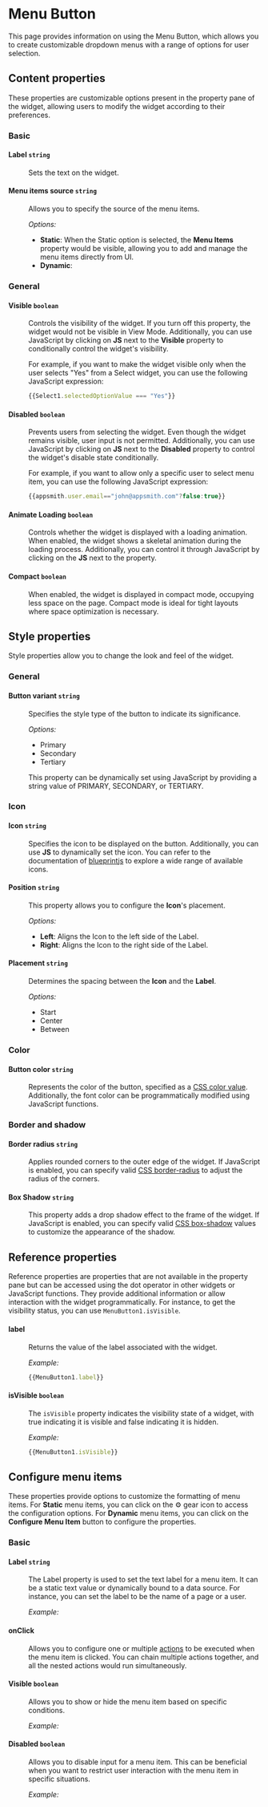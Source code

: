 # Menu Button

This page provides information on using the Menu Button, which allows you to create customizable dropdown menus with a range of options for user selection.

<VideoEmbed host="youtube" videoId="tDMAOxZTmxY" title="How to use Menu Button Widget" caption="How to use Menu Button Widget"/>

## Content properties

These properties are customizable options present in the property pane of the widget, allowing users to modify the widget according to their preferences.


### Basic

#### Label `string`

<dd>
Sets the text on the widget.

</dd>

#### Menu items source `string`

<dd>

Allows you to specify the source of the menu items.

*Options:*
* **Static**: When the Static option is selected, the **Menu Items** property would be visible, allowing you to add and manage the menu items directly from UI.
* **Dynamic**:

</dd>

### General

#### Visible `boolean`

<dd>

Controls the visibility of the widget. If you turn off this property, the widget would not be visible in View Mode. Additionally, you can use JavaScript by clicking on **JS** next to the **Visible** property to conditionally control the widget's visibility.

For example, if you want to make the widget visible only when the user selects "Yes" from a Select widget, you can use the following JavaScript expression: 
```js
{{Select1.selectedOptionValue === "Yes"}}
```

</dd>

#### Disabled `boolean`

<dd>

Prevents users from selecting the widget. Even though the widget remains visible, user input is not permitted. Additionally, you can use JavaScript by clicking on **JS** next to the **Disabled** property to control the widget's disable state conditionally.

For example, if you want to allow only a specific user to select menu item, you can use the following JavaScript expression: 
```js
{{appsmith.user.email=="john@appsmith.com"?false:true}}
```

</dd>


#### Animate Loading `boolean`


<dd>

Controls whether the widget is displayed with a loading animation. When enabled, the widget shows a skeletal animation during the loading process. Additionally, you can control it through JavaScript by clicking on the **JS** next to the property.

</dd>

#### Compact `boolean`

<dd>
When enabled, the widget is displayed in compact mode, occupying less space on the page. Compact mode is ideal for tight layouts where space optimization is necessary.
</dd>


## Style properties
Style properties allow you to change the look and feel of the widget.

### General

#### Button variant `string`

<dd>

Specifies the style type of the button to indicate its significance.

*Options:*
* Primary
* Secondary
* Tertiary

This property can be dynamically set using JavaScript by providing a string value of PRIMARY, SECONDARY, or TERTIARY.
</dd>

### Icon

#### Icon `string`

<dd>

Specifies the icon to be displayed on the button. Additionally, you can use **JS** to dynamically set the icon. You can refer to the documentation of [blueprintjs](https://blueprintjs.com/docs/#icons) to explore a wide range of available icons.

</dd>

#### Position `string`

<dd>

This property allows you to configure the **Icon**'s placement.

*Options:*
* **Left**: Aligns the Icon to the left side of the Label.
* **Right**: Aligns the Icon to the right side of the Label.


</dd>

#### Placement `string`

<dd>

Determines the spacing between the **Icon** and the **Label**.

*Options:*
* Start
* Center
* Between

</dd>

### Color

#### Button color `string`

<dd>

Represents the color of the button, specified as a [CSS color value](https://developer.mozilla.org/en-US/docs/Web/CSS/color). Additionally, the font color can be programmatically modified using JavaScript functions.

</dd>

### Border and shadow

#### Border radius `string`

<dd>

Applies rounded corners to the outer edge of the widget. If JavaScript is enabled, you can specify valid [CSS border-radius](https://developer.mozilla.org/en-US/docs/Web/CSS/border-radius) to adjust the radius of the corners.

</dd>

#### Box Shadow `string`
 

<dd>

This property adds a drop shadow effect to the frame of the widget. If JavaScript is enabled, you can specify valid [CSS box-shadow](https://developer.mozilla.org/en-US/docs/Web/CSS/box-shadow) values to customize the appearance of the shadow.


</dd>

## Reference properties

Reference properties are properties that are not available in the property pane but can be accessed using the dot operator in other widgets or JavaScript functions. They provide additional information or allow interaction with the widget programmatically. For instance, to get the visibility status, you can use `MenuButton1.isVisible`.

#### label

<dd>
Returns the value of the label associated with the widget.

*Example:*
```js
{{MenuButton1.label}}
```

</dd>

#### isVisible `boolean`

<dd>

The `isVisible` property indicates the visibility state of a widget, with true indicating it is visible and false indicating it is hidden.

*Example:*
```js
{{MenuButton1.isVisible}}
```

</dd>

## Configure menu items

These properties provide options to customize the formatting of menu items. For **Static** menu items, you can click on the ⚙️ gear icon to access the configuration options. For **Dynamic** menu items, you can click on the **Configure Menu Item** button to configure the properties.


### Basic

#### Label `string`

<dd>

The Label property is used to set the text label for a menu item. It can be a static text value or dynamically bound to a data source. For instance, you can set the label to be the name of a page or a user.

*Example:*

</dd>

#### onClick

<dd>

Allows you to configure one or multiple [actions](/reference/appsmith-framework/widget-actions) to be executed when the menu item is clicked. You can chain multiple actions together, and all the nested actions would run simultaneously.


</dd>

#### Visible `boolean`

<dd>

Allows you to show or hide the menu item based on specific conditions. 

*Example:*

</dd>

#### Disabled `boolean`

<dd>

Allows you to disable input for a menu item. This can be beneficial when you want to restrict user interaction with the menu item in specific situations.

*Example:*

</dd>